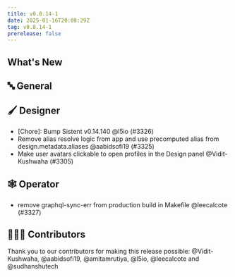 ```yaml
---
title: v0.8.14-1
date: 2025-01-16T20:08:29Z
tag: v0.8.14-1
prerelease: false
---
```


## What's New
## 🔤 General
## 🖌️ Designer

- [Chore]: Bump Sistent v0.14.140 @l5io (#3326)
- Remove alias resolve logic from app and use precomputed alias from design.metadata.aliases @aabidsofi19 (#3325)
- Make user avatars clickable to open profiles in the Design panel @Vidit-Kushwaha (#3305)

## 🕸️ Operator

- remove graphql-sync-err from production build in Makefile @leecalcote (#3327)

## 👨🏽‍💻 Contributors

Thank you to our contributors for making this release possible:
@Vidit-Kushwaha, @aabidsofi19, @amitamrutiya, @l5io, @leecalcote and @sudhanshutech
